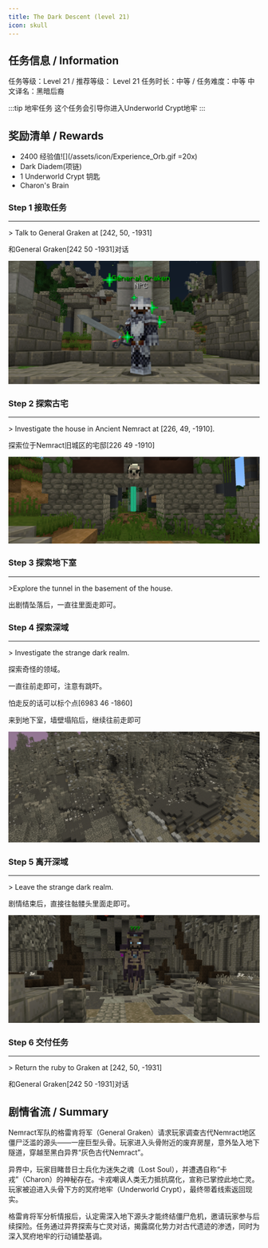 ```yaml
---
title: The Dark Descent (level 21)
icon: skull
---
```


## 任务信息 / Information
任务等级：Level 21 / 推荐等级： Level 21
任务时长：中等 / 任务难度：中等
中文译名：黑暗后裔

:::tip 地牢任务
这个任务会引导你进入Underworld Crypt地牢
:::

## 奖励清单 / Rewards

+ 2400 经验值![](/assets/icon/Experience_Orb.gif =20x)
+ Dark Diadem(项链)
+ 1 Underworld Crypt 钥匙
+ Charon's Brain

### Step 1 接取任务
---
\> Talk to General Graken at [242, 50, -1931]

和<NPC>General Graken</NPC><CC>[242 50 -1931]</CC>对话

![](/assets/img/lv21-1.png)

### Step 2 探索古宅
---
\> Investigate the house in Ancient Nemract at [226, 49, -1910].

探索位于Nemract旧城区的宅邸<CC>[226 49 -1910]</CC>

![](/assets/img/lv21-2.png)

### Step 3 探索地下室
---
\>Explore the tunnel in the basement of the house.

出剧情坠落后，一直往里面走即可。


### Step 4 探索深域
--- 
\> Investigate the strange dark realm.

探索奇怪的领域。

一直往前走即可，注意有跳吓。

怕走反的话可以标个点<CC>[6983 46 -1860]</CC>

来到地下室，墙壁塌陷后，继续往前走即可

![](/assets/img/lv21-3.png)

### Step 5 离开深域
---
\> Leave the strange dark realm.

剧情结束后，直接往骷髅头里面走即可。

![](/assets/img/lv21-4.png)

### Step 6 交付任务
--- 
\> Return the ruby to Graken at [242, 50, -1931]

和<NPC>General Graken</NPC><CC>[242 50 -1931]</CC>对话

## 剧情省流 / Summary

Nemract军队的格雷肯将军（General Graken）请求玩家调查古代Nemract地区僵尸泛滥的源头——一座巨型头骨。玩家进入头骨附近的废弃房屋，意外坠入地下隧道，穿越至黑白异界“灰色古代Nemract”。

异界中，玩家目睹昔日士兵化为迷失之魂（Lost Soul），并遭遇自称“卡戎”（Charon）的神秘存在。卡戎嘲讽人类无力抵抗腐化，宣称已掌控此地亡灵。玩家被迫进入头骨下方的冥府地牢（Underworld Crypt），最终带着线索返回现实。

格雷肯将军分析情报后，认定需深入地下源头才能终结僵尸危机，邀请玩家参与后续探险。任务通过异界探索与亡灵对话，揭露腐化势力对古代遗迹的渗透，同时为深入冥府地牢的行动铺垫基调。

